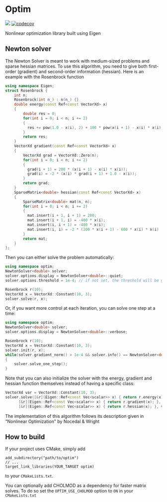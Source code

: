 # Optim
[![](https://github.com/DavidJourdan/optim/workflows/Build/badge.svg)](https://github.com/DavidJourdan/optim/actions)
[![codecov](https://codecov.io/gh/DavidJourdan/optim/branch/master/graph/badge.svg)](https://codecov.io/gh/DavidJourdan/optim)

Nonlinear optimization library built using Eigen

## Newton solver

The Newton Solver is meant to work with medium-sized problems and sparse hessian matrices. To use this algorithm, you need to give both first-order (gradient) and second-order information (hessian). Here is an example with the Rosenbrock function

```cpp
using namespace Eigen;
struct Rosenbrock {
    int n;
    Rosenbrock(int n_) : n(n_) {}
    double energy(const Ref<const VectorXd> x)
    {
        double res = 0;
        for(int i = 0; i < n; i += 2)
        {
          res += pow(1.0 - x(i), 2) + 100 * pow(x(i + 1) - x(i) * x(i), 2);
        }
        return res;
    }
    VectorXd gradient(const Ref<const VectorXd> x)
    {
        VectorXd grad = VectorXd::Zero(n);
        for(int i = 0; i < n; i += 2)
        {
          grad(i + 1) = 200 * (x(i + 1) - x(i) * x(i));
          grad(i) = -2 * (x(i) * grad(i + 1) + 1.0 - x(i));
        }
        return grad;
    }
    SparseMatrix<double> hessian(const Ref<const VectorXd> x)
    {
        SparseMatrix<double> mat(n, n);
        for(int i = 0; i < n; i += 2)
        {
          mat.insert(i + 1, i + 1) = 200;
          mat.insert(i + 1, i) = -400 * x(i);
          mat.insert(i, i + 1) = -400 * x(i);
          mat.insert(i, i) = -2 * (200 * x(i + 1) - 600 * x(i) * x(i) - 1);
        }
        return mat;    
    }
};
```

Then you can either solve the problem automatically:
```cpp
using namespace optim;
NewtonSolver<double> solver;
solver.options.display = NewtonSolver<double>::quiet;
solver.options.threshold = 1e-4; // if not set, the threshold will be given a default value

Rosenbrock r(10);
VectorXd x = VectorXd::Constant(10, 3);
solver.solve(r, x);
```

Or, if you want more control at each iteration, you can solve one step at a time:
```cpp
using namespace optim;
NewtonSolver<double> solver;
solver.options.display = NewtonSolver<double>::verbose;

Rosenbrock r(10);
VectorXd x = VectorXd::Constant(10, 3);
solver.init(r, x);
while(solver.gradient_norm() > 1e-4 && solver.info() == NewtonSolver<double>::success)
{
    solver.solve_one_step();
}
```
Note that you can also initialize the solver with the energy, gradient and hessian function themselves instead of having a specific class:
```cpp
VectorXd var = VectorXd::Constant(10, 3);
solver.solve([&r](Eigen::Ref<const Vec<scalar>> x) { return r.energy(x); },
      [&r](Eigen::Ref<const Vec<scalar>> x) { return r.gradient(x); },
      [&r](Eigen::Ref<const Vec<scalar>> x) { return r.hessian(x); }, var);
```

The implementation of this algorithm follows its description given in "Nonlinear Optimization" by Nocedal & Wright

## How to build

If your project uses CMake, simply add 
```
add_subdirectory("path/to/optim")
// ...
target_link_libraries(YOUR_TARGET optim)
```
to your ```CMakeLists.txt```. 

You can optionally add CHOLMOD as a dependency for faster matrix solves. To do so set the ```OPTIM_USE_CHOLMOD``` option to ```ON``` in your ```CMakeLists.txt```

